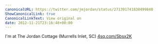 ```yaml
---
canonicalURL: https://twitter.com/jmjordan/status/271391741838499840
ShowCanonicalLink: true
CanonicalLinkText: View original on
date: 2012-11-21T23:16:48+00:00
---
```

I'm at The Jordan Cottage (Murrells Inlet, SC) [4sq.com/Sbsx2K](http://4sq.com/Sbsx2K)